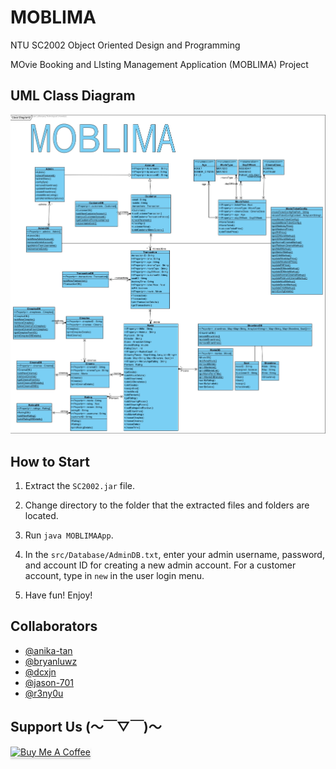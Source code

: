 # **MOBLIMA**

NTU SC2002 Object Oriented Design and Programming

MOvie Booking and LIsting Management Application (MOBLIMA) Project

## **UML Class Diagram**

![wow much square](./assets/MOBLIMA.jpg)

## **How to Start**

1. Extract the `SC2002.jar` file.

2. Change directory to the folder that the extracted files and folders are located.

3. Run `java MOBLIMAApp`.

4. In the `src/Database/AdminDB.txt`, enter your admin username, password, and account ID for creating a new admin account. For a customer account, type in `new` in the user login menu.

5. Have fun! Enjoy!

## **Collaborators**

- [@anika-tan](https://github.com/anika-tan)
- [@bryanluwz](https://github.com/bryanluwz)
- [@dcxjn](https://github.com/dcxjn)
- [@jason-701](https://github.com/jason-701)
- [@r3ny0u](https://github.com/r3ny0u)

## **Support Us (～￣▽￣)～**

<a href="https://www.youtube.com/watch?v=dQw4w9WgXcQ" target="_blank"><img src="https://www.buymeacoffee.com/assets/img/custom_images/orange_img.png" alt="Buy Me A Coffee" style="height: 41px !important;width: 174px !important;box-shadow: 0px 3px 2px 0px rgba(190, 190, 190, 0.5) !important;-webkit-box-shadow: 0px 3px 2px 0px rgba(190, 190, 190, 0.5) !important;" ></a>
